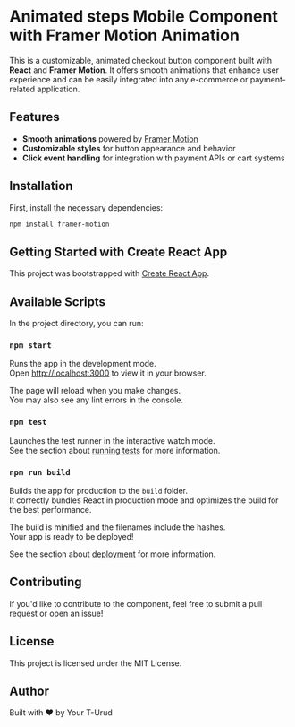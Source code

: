 # Animated steps Mobile Component with Framer Motion Animation

This is a customizable, animated checkout button component built with **React** and **Framer Motion**. It offers smooth animations that enhance user experience and can be easily integrated into any e-commerce or payment-related application.

## Features

- **Smooth animations** powered by [Framer Motion](https://www.framer.com/motion/)
- **Customizable styles** for button appearance and behavior
- **Click event handling** for integration with payment APIs or cart systems

## Installation

First, install the necessary dependencies:

```bash
npm install framer-motion

```

## Getting Started with Create React App

This project was bootstrapped with [Create React App](https://github.com/facebook/create-react-app).

## Available Scripts

In the project directory, you can run:

### `npm start`

Runs the app in the development mode.\
Open [http://localhost:3000](http://localhost:3000) to view it in your browser.

The page will reload when you make changes.\
You may also see any lint errors in the console.

### `npm test`

Launches the test runner in the interactive watch mode.\
See the section about [running tests](https://facebook.github.io/create-react-app/docs/running-tests) for more information.

### `npm run build`

Builds the app for production to the `build` folder.\
It correctly bundles React in production mode and optimizes the build for the best performance.

The build is minified and the filenames include the hashes.\
Your app is ready to be deployed!

See the section about [deployment](https://facebook.github.io/create-react-app/docs/deployment) for more information.

## Contributing

If you'd like to contribute to the component, feel free to submit a pull request or open an issue!

## License

This project is licensed under the MIT License.

## Author

Built with ❤️ by Your T-Urud
